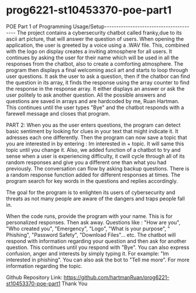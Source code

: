 # prog6221-st10453370-poe-part1
POE Part 1 of Programming
Usage/Setup----------------------------------------
The project contains a cybersecurity chatbot called franky,due to its ascii art picture, that will answer the question of users. When opening the application, the user is greeted by a voice using a .WAV file. This, combined with the logo on display creates a inviting atmosphere for all users. It continues by asking the user for their name which will be used in all the responses from the chatbot, also to create a comforting atmosphere. The program then displays a final welcoming ascii art and starts to loop through user questions. It ask the user to ask a question, then if the chatbor can find the question in its array, it finds the response using the array counter to find the response in the response array. It either displays an answer or ask the user politely to ask another question. All the possible answers and questions are saved in arrays and are hardcoded by me, Ruan Hartman. This continues until the user types "Bye" and the chatbot responds with a farewell message and closes that program.

PART 2:
When you as the user enters questions, the program can detect basic sentiment by looking for clues in your text that might indicate it. It adresses each one differently. Then the program can now save a topic that you are interested in by entering : Im interested in + topic. It will same this topic until you change it. Also, we added function  of a chatbot to try and sense when a user is experiencing difficulty, it cwill cycle through all of its random responses and give you a different one than what you had previously. The conversation can flow by asking backup questions. There is a random response function added for different responses at times. The program search for key words in the questions and replies accordingly. 

The goal for the program is to enlighten its users of cybersecurity and threats as not many people are aware of the dangers and traps people fall in.

When the code runs, provide the program with your name. This is for personalized responses. Then ask away. Questions like : "How are you", "Who created you", "Emergency", "Logo", "What is your purpose", " Phishing", "Password Safety", "Download Files"... etc. The chatbot will respond with information regarding your question and then ask for another question. This continues until you respond with "Bye". You can also express confusion, anger and interests by simply typing it. For example: "Im interested in phishing". You can also ask the bot to "Tell me more". For more information regarding the topic.

Github Repository Link:
https://github.com/hartmanRuan/prog6221-st10453370-poe-part1
Thank You

